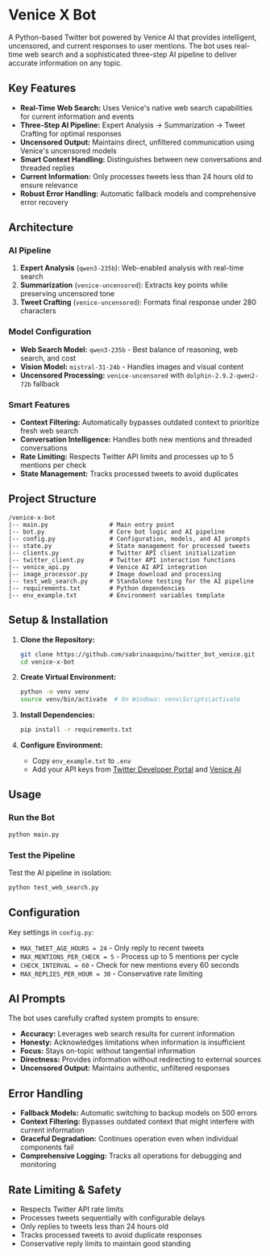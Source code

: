 # Venice X Bot

A Python-based Twitter bot powered by Venice AI that provides intelligent, uncensored, and current responses to user mentions. The bot uses real-time web search and a sophisticated three-step AI pipeline to deliver accurate information on any topic.

## Key Features

- **Real-Time Web Search:** Uses Venice's native web search capabilities for current information and events
- **Three-Step AI Pipeline:** Expert Analysis → Summarization → Tweet Crafting for optimal responses
- **Uncensored Output:** Maintains direct, unfiltered communication using Venice's uncensored models
- **Smart Context Handling:** Distinguishes between new conversations and threaded replies
- **Current Information:** Only processes tweets less than 24 hours old to ensure relevance
- **Robust Error Handling:** Automatic fallback models and comprehensive error recovery

## Architecture

### AI Pipeline
1. **Expert Analysis** (`qwen3-235b`): Web-enabled analysis with real-time search
2. **Summarization** (`venice-uncensored`): Extracts key points while preserving uncensored tone
3. **Tweet Crafting** (`venice-uncensored`): Formats final response under 280 characters

### Model Configuration
- **Web Search Model:** `qwen3-235b` - Best balance of reasoning, web search, and cost
- **Vision Model:** `mistral-31-24b` - Handles images and visual content
- **Uncensored Processing:** `venice-uncensored` with `dolphin-2.9.2-qwen2-72b` fallback

### Smart Features
- **Context Filtering:** Automatically bypasses outdated context to prioritize fresh web search
- **Conversation Intelligence:** Handles both new mentions and threaded conversations
- **Rate Limiting:** Respects Twitter API limits and processes up to 5 mentions per check
- **State Management:** Tracks processed tweets to avoid duplicates

## Project Structure

```
/venice-x-bot
|-- main.py                 # Main entry point
|-- bot.py                  # Core bot logic and AI pipeline
|-- config.py               # Configuration, models, and AI prompts
|-- state.py                # State management for processed tweets
|-- clients.py              # Twitter API client initialization
|-- twitter_client.py       # Twitter API interaction functions
|-- venice_api.py           # Venice AI API integration
|-- image_processor.py      # Image download and processing
|-- test_web_search.py      # Standalone testing for the AI pipeline
|-- requirements.txt        # Python dependencies
|-- env_example.txt         # Environment variables template
```

## Setup & Installation

1. **Clone the Repository:**
   ```bash
   git clone https://github.com/sabrinaaquino/twitter_bot_venice.git
   cd venice-x-bot
   ```

2. **Create Virtual Environment:**
   ```bash
   python -m venv venv
   source venv/bin/activate  # On Windows: venv\Scripts\activate
   ```

3. **Install Dependencies:**
   ```bash
   pip install -r requirements.txt
   ```

4. **Configure Environment:**
   - Copy `env_example.txt` to `.env`
   - Add your API keys from [Twitter Developer Portal](https://developer.twitter.com/en/portal/dashboard) and [Venice AI](https://www.venice.ai/)

## Usage

### Run the Bot
```bash
python main.py
```

### Test the Pipeline
Test the AI pipeline in isolation:
```bash
python test_web_search.py
```

## Configuration

Key settings in `config.py`:
- `MAX_TWEET_AGE_HOURS = 24` - Only reply to recent tweets
- `MAX_MENTIONS_PER_CHECK = 5` - Process up to 5 mentions per cycle
- `CHECK_INTERVAL = 60` - Check for new mentions every 60 seconds
- `MAX_REPLIES_PER_HOUR = 30` - Conservative rate limiting

## AI Prompts

The bot uses carefully crafted system prompts to ensure:
- **Accuracy:** Leverages web search results for current information
- **Honesty:** Acknowledges limitations when information is insufficient
- **Focus:** Stays on-topic without tangential information
- **Directness:** Provides information without redirecting to external sources
- **Uncensored Output:** Maintains authentic, unfiltered responses

## Error Handling

- **Fallback Models:** Automatic switching to backup models on 500 errors
- **Context Filtering:** Bypasses outdated context that might interfere with current information
- **Graceful Degradation:** Continues operation even when individual components fail
- **Comprehensive Logging:** Tracks all operations for debugging and monitoring

## Rate Limiting & Safety

- Respects Twitter API rate limits
- Processes tweets sequentially with configurable delays
- Only replies to tweets less than 24 hours old
- Tracks processed tweets to avoid duplicate responses
- Conservative reply limits to maintain good standing 
